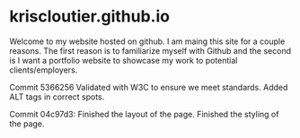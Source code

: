 # kriscloutier.github.io

Welcome to my website hosted on github. I am maing this site for a couple reasons. The first reason is to familiarize myself with Github and the second is I want a portfolio website to showcase my work to potential clients/employers.

Commit 5366256
Validated with W3C to ensure we meet standards. Added ALT tags in correct spots.

Commit 04c97d3:
Finished the layout of the page.
Finished the styling of the page.
